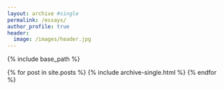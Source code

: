 ```yaml
---
layout: archive #single
permalink: /essays/
author_profile: true
header:
  image: /images/header.jpg
---
```


{% include base_path %}

{% for post in site.posts %}
  {% include archive-single.html %}
{% endfor %}
